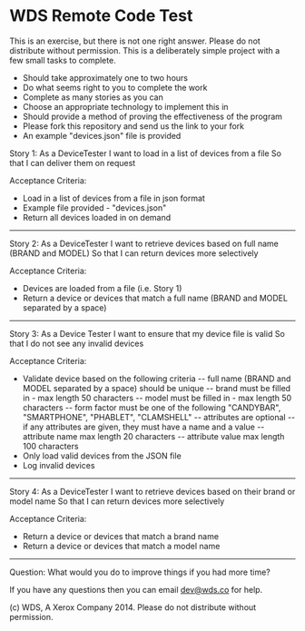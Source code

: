 # WDS Remote Code Test

This is an exercise, but there is not one right answer.  Please do not distribute without permission.
This is a deliberately simple project with a few small tasks to complete.

* Should take approximately one to two hours
* Do what seems right to you to complete the work
* Complete as many stories as you can
* Choose an appropriate technology to implement this in
* Should provide a method of proving the effectiveness of the program
* Please fork this repository and send us the link to your fork
* An example "devices.json" file is provided

Story 1:
As a DeviceTester 
I want to load in a list of devices from a file
So that I can deliver them on request

Acceptance Criteria:
- Load in a list of devices from a file in json format
- Example file provided - "devices.json"
- Return all devices loaded in on demand

--------

Story 2:
As a DeviceTester
I want to retrieve devices based on full name (BRAND and MODEL)
So that I can return devices more selectively

Acceptance Criteria:
- Devices are loaded from a file (i.e. Story 1)
- Return a device or devices that match a full name (BRAND and MODEL separated by a space)

--------

Story 3:
As a Device Tester
I want to ensure that my device file is valid
So that I do not see any invalid devices

Acceptance Criteria:
- Validate device based on the following criteria
-- full name (BRAND and MODEL separated by a space) should be unique
-- brand must be filled in - max length 50 characters
-- model must be filled in - max length 50 characters
-- form factor must be one of the following "CANDYBAR", "SMARTPHONE", "PHABLET", "CLAMSHELL"
-- attributes are optional
-- if any attributes are given, they must have a name and a value
-- attribute name max length 20 characters
-- attribute value max length 100 characters
- Only load valid devices from the JSON file
- Log invalid devices


--------

Story 4:
As a DeviceTester
I want to retrieve devices based on their brand or model name 
So that I can return devices more selectively

Acceptance Criteria:
- Return a device or devices that match a brand name
- Return a device or devices that match a model name


--------

Question: What would you do to improve things if you had more time?

If you have any questions then you can email dev@wds.co for help.

(c) WDS, A Xerox Company 2014.  Please do not distribute without permission.


